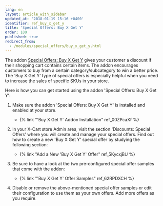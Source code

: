 ```yaml
---
lang: en
layout: article_with_sidebar
updated_at: '2018-01-19 15:16 +0400'
identifier: ref_buy_x_get_y
title: 'Special Offers: Buy X Get Y'
order: 100
published: true
redirect_from:
  - /modules/special_offers/buy_x_get_y.html
---
```

The addon [Special Offers: Buy X Get Y](https://market.x-cart.com/addons/buy-x-get-y.html "Special Offers: Buy X Get Y") gives your customer a discount if their shopping cart contains certain items. The addon encourages customers to buy from a certain category/subcategory to win a better price. The 'Buy X Get Y' type of special offers is especially helpful when you need to increase the sales of specific SKUs in your store. 

Here is how you can get started using the addon 'Special Offers: Buy X Get Y':

1. Make sure the addon 'Special Offers: Buy X Get Y' is installed and enabled at your store. 
   * {% link "'Buy X Get Y' Addon Installation" ref_00ZPcaXf %}
   
2. In your X-Cart store Admin area, visit the section 'Discounts: Special Offers' where you will create and manage your special offers. Find out how to create a new 'Buy X Get Y' special offer by studying the following section:
   * {% link "Add a New 'Buy X Get Y' Offer" ref_5KycxjBU %}

3. Be sure to have a look at the two pre-configured special offer samples that come with the addon:
   * {% link "'Buy X Get Y' Offer Samples" ref_62RPDXCH %}
   
4. Disable or remove the above-mentioned special offer samples or edit their configuration to use them as your own offers. Add more offers as you require.
